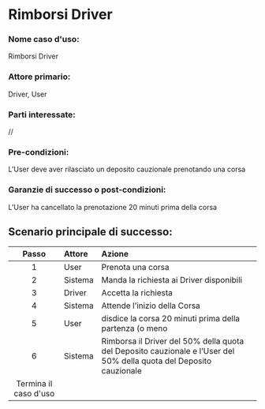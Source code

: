 # Rimborsi Driver
### Nome caso d'uso:
Rimborsi Driver
### Attore primario:
Driver, User
### Parti interessate:
//
### Pre-condizioni:
L’User deve aver rilasciato un deposito cauzionale prenotando una corsa
### Garanzie di successo o post-condizioni:
L’User ha cancellato la prenotazione 20 minuti prima della corsa

## Scenario principale di successo:

|         Passo         | Attore  | Azione                                                                                                              |
|:---------------------:|:--------|:--------------------------------------------------------------------------------------------------------------------|
|           1           | User    | Prenota una corsa                                                                                                   |
|           2           | Sistema | Manda la richiesta ai Driver disponibili                                                                            |
|           3           | Driver  | Accetta la richiesta                                                                                                |
|           4           | Sistema | Attende l’inizio della Corsa                                                                                        |
|           5           | User    | disdice la corsa 20 minuti prima della partenza (o meno                                                             |
|           6           | Sistema | Rimborsa il Driver del 50% della quota del Deposito cauzionale e l’User del 50% della quota del Deposito cauzionale |
 | Termina il caso d'uso |